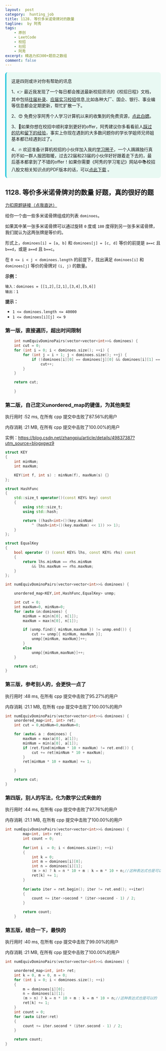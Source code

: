 ```yaml
---
layout:  post
category:  hunting_job
title: 1128. 等价多米诺骨牌对的数量
tagline:  by 阿秀
tags:
    - 原创
    - LeetCode
    - 校招
    - 社招
    - 阿秀
excerpt: 精选力扣300+题目之数组
comment: false
---
```




<div style="border-color: #24C6DC;
            background-color: #e9f9f3;         
            margin: 1rem 0;
        padding: .25rem 1rem;
        border-left-width: .3rem;
        border-left-style: solid;
        border-radius: .5rem;
        color: inherit;">
  <p>这是四则或许对你有帮助的讯息</p>
  <p>1、👉 最近我发现了一个每日都会推送最新校招资讯的《校招日程》文档，其中包括<a style="text-decoration: underline" href="https://flowus.cn/share/ee50d5eb-3cd5-4f74-880e-95b215dd4ff2" target="_blank">往届补录</a>、<a style="text-decoration: underline" href="https://flowus.cn/share/5f327c98-1e31-46c8-b86b-5ac6105e021f" target="_blank">应届实习校招</a>信息,比如各种大厂、国企、银行、事业编等信息都会定期更新，帮忙扩散一下。</p>  
  <p>2、😍
    免费分享阿秀个人学习计算机以来的收集到的免费资源，<a style="text-decoration: underline" href="/notes/07-resources/01-free/01-introduce.html" target="_blank">点此白嫖</a>。
  </p>
  <p>3、🚀如果你想在校招中顺利拿到更好的offer，阿秀建议你多看看前人<a style="text-decoration: underline" href="https://www.yuque.com/tuobaaxiu/httmmc/npg1k81zeq4wfpyz" target="_blank">踩过的坑</a>和<a style="text-decoration: underline"  target="_blank" href="https://www.yuque.com/tuobaaxiu/httmmc/gge9ppd0mbu2d3dp">留下的经验</a>，事实上你现在遇到的大多数问题你的学长学姐师兄师姐基本都已经遇到过了。
  </p>
  <p>4、🔥 欢迎准备计算机校招的小伙伴加入我的<a  style="text-decoration: underline" href="https://www.yuque.com/tuobaaxiu/httmmc/xg0otqvc17wfx4u9" target="_blank">学习圈子</a>，一个人踽踽独行真的不如一群人报团取暖，过去22届和23届的小伙伴好好跟着走下去的，最后基本都拿到了不错的offer！如果你需要《阿秀的学习笔记》网站中📚︎校招八股文相关知识点的PDF版本的话，可以<a style="text-decoration: underline" href="/notes/08-other/02-question.html#_5、如何下载阿秀的学习笔记内容pdf版本" target="_blank">点此下载</a> 。</p>   </div>


## 1128. 等价多米诺骨牌对的数量  好题，真的很好的题

[力扣原题链接（点我直达）](https://leetcode-cn.com/problems/number-of-equivalent-domino-pairs/)

给你一个由一些多米诺骨牌组成的列表 `dominoes`。

如果其中某一张多米诺骨牌可以通过旋转 `0` 度或 `180` 度得到另一张多米诺骨牌，我们就认为这两张牌是等价的。

形式上，`dominoes[i] = [a, b]` 和 `dominoes[j] = [c, d]` 等价的前提是 `a==c` 且 `b==d`，或是 `a==d` 且 `b==c`。

在 `0 <= i < j < dominoes.length` 的前提下，找出满足 `dominoes[i]` 和 `dominoes[j]` 等价的骨牌对 `(i, j)` 的数量。

 

**示例：**

```
输入：dominoes = [[1,2],[2,1],[3,4],[5,6]]
输出：1
```

 

**提示：**

- `1 <= dominoes.length <= 40000`
- `1 <= dominoes[i][j] <= 9`





### 第一版，直接遍历，超出时间限制

```c++
    int numEquivDominoPairs(vector<vector<int>>& dominoes) {
    int cut = 0;
	for (int i = 0; i < dominoes.size(); ++i) {
		for (int j = i + 1; j < dominoes.size(); ++j) {
			if ((dominoes[i][0] == dominoes[j][0] && dominoes[i][1] == dominoes[j][1]) || (dominoes[i][0] == dominoes[j][1] && dominoes[i][1] == dominoes[j][0]))
				cut++;
		}
	}

	return cut;
        
    }
```





### 第二版，自己定义unordered_map的键值，为其他类型

执行用时 :52 ms, 在所有 cpp 提交中击败了87.56%的用户

内存消耗 :21 MB, 在所有 cpp 提交中击败了100.00%的用户



实例：https://blog.csdn.net/zhangpiu/article/details/49837387?utm_source=blogxgwz9



```c++
struct KEY
{
	int minNum;
	int maxNum;

	KEY(int f, int s) : minNum(f), maxNum(s) {}
};

struct HashFunc
{
	std::size_t operator()(const KEY& key) const
	{
		using std::size_t;
		using std::hash;

		return ((hash<int>()(key.minNum)
			^ (hash<int>()(key.maxNum) << 1)) >> 1);
	}
};

struct EqualKey
{
	bool operator () (const KEY& lhs, const KEY& rhs) const
	{
		return lhs.minNum == rhs.minNum
			&& lhs.maxNum == rhs.maxNum;
	}
};

int numEquivDominoPairs(vector<vector<int>>& dominoes) {

	unordered_map<KEY,int,HashFunc,EqualKey> unmp;

	int cut = 0;
	int maxNum=0, minNum=0;
	for (auto &n:dominoes) {
		minNum = min(n[0], n[1]);
		maxNum = max(n[0], n[1]);

		if (unmp.find({ minNum,maxNum }) != unmp.end()) {
			cut += unmp[{ minNum, maxNum }];
			unmp[{minNum, maxNum}]++;
		}
		else
			unmp[{minNum,maxNum}]++;
	}

	return cut;
}
```



### 第三版，参考别人的，会更快一点了



执行用时 :48 ms, 在所有 cpp 提交中击败了95.27%的用户

内存消耗 :21.1 MB, 在所有 cpp 提交中击败了100.00%的用户



```c++
int numEquivDominoPairs(vector<vector<int>>& dominoes) {
	unordered_map<int, int> ret;
	int cut = 0,minNum=0,maxNum=0;

	for (auto& a : dominoes) {
		maxNum = max(a[0], a[1]);
		minNum = min(a[0], a[1]);
		if (ret.find(minNum * 10 + maxNum) != ret.end()) {
			cut += ret[minNum * 10 + maxNum];
		}
		ret[minNum * 10 + maxNum] += 1;

	}

	return cut;
}
```





### 第四版，别人的写法，化为数学公式来做的

执行用时 :44 ms, 在所有 cpp 提交中击败了97.76%的用户

内存消耗 :21.1 MB, 在所有 cpp 提交中击败了100.00%的用户



```c++
int numEquivDominoPairs(vector<vector<int>>& dominoes) {
        map<int, int> ret;
        int count = 0;
        
        for(int i  = 0; i < dominoes.size(); ++i)
        {
            int k = 0;
            int m = dominoes[i][0];
            int n = dominoes[i][1];
            (m > n) ? k = n * 10 + m : k = m * 10 + n;//这种表达式也是可以的
            ret[k] += 1;
        }
        
        for(auto iter = ret.begin(); iter != ret.end(); ++iter)
        {
            count += iter->second * (iter->second - 1) / 2;
        }

        return count;
    }
```



### 第五版，结合一下，最快的

执行用时 :40 ms, 在所有 cpp 提交中击败了99.00%的用户

内存消耗 :21 MB, 在所有 cpp 提交中击败了100.00%的用户



```c++
int numEquivDominoPairs(vector<vector<int>>& dominoes) {

	unordered_map<int, int> ret;
	int k = 0, m = 0, n = 0;
	for (int i = 0; i < dominoes.size(); ++i)
	{
		m = dominoes[i][0];
		n = dominoes[i][1];
		(m > n) ? k = n * 10 + m : k = m * 10 + n;//这种表达式也是可以的
		ret[k] += 1;
	}
	int count = 0;
	for (auto &iter:ret)
	{
		count += iter.second * (iter.second - 1) / 2;
	}

	return count;
}
```



